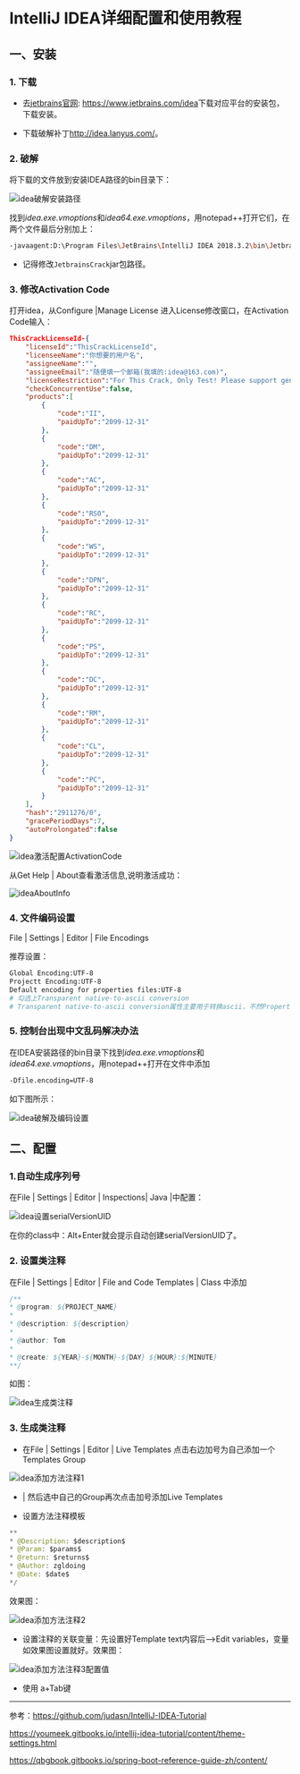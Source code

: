 # IntelliJ IDEA详细配置和使用教程

## 一、安装

### 1. 下载

- 去[jetbrains官网](https://www.jetbrains.com/idea): <https://www.jetbrains.com/idea>下载对应平台的安装包，下载安装。

- 下载破解补丁<http://idea.lanyus.com/>。

### 2. 破解
将下载的文件放到安装IDEA路径的bin目录下：

![idea破解安装路径](image/idea破解安装路径.png)

找到*idea.exe.vmoptions*和*idea64.exe.vmoptions*，用notepad++打开它们，在两个文件最后分别加上：

```bash
-javaagent:D:\Program Files\JetBrains\IntelliJ IDEA 2018.3.2\bin\JetbrainsIdesCrack-3.4-release-enc.jar
```

- 记得修改`JetbrainsCrack`jar包路径。

### 3. 修改Activation Code

打开idea，从Configure |Manage License 进入License修改窗口，在Activation Code输入：

```json
ThisCrackLicenseId-{
    "licenseId":"ThisCrackLicenseId",
    "licenseeName":"你想要的用户名",
    "assigneeName":"",
    "assigneeEmail":"随便填一个邮箱(我填的:idea@163.com)",
    "licenseRestriction":"For This Crack, Only Test! Please support genuine!!!",
    "checkConcurrentUse":false,
    "products":[
        {
            "code":"II",
            "paidUpTo":"2099-12-31"
        },
        {
            "code":"DM",
            "paidUpTo":"2099-12-31"
        },
        {
            "code":"AC",
            "paidUpTo":"2099-12-31"
        },
        {
            "code":"RS0",
            "paidUpTo":"2099-12-31"
        },
        {
            "code":"WS",
            "paidUpTo":"2099-12-31"
        },
        {
            "code":"DPN",
            "paidUpTo":"2099-12-31"
        },
        {
            "code":"RC",
            "paidUpTo":"2099-12-31"
        },
        {
            "code":"PS",
            "paidUpTo":"2099-12-31"
        },
        {
            "code":"DC",
            "paidUpTo":"2099-12-31"
        },
        {
            "code":"RM",
            "paidUpTo":"2099-12-31"
        },
        {
            "code":"CL",
            "paidUpTo":"2099-12-31"
        },
        {
            "code":"PC",
            "paidUpTo":"2099-12-31"
        }
    ],
    "hash":"2911276/0",
    "gracePeriodDays":7,
    "autoProlongated":false
}

```

![idea激活配置ActivationCode](image/idea激活配置ActivationCode.png)

从Get Help | About查看激活信息,说明激活成功：

![ideaAboutInfo](image/ideaAboutInfo.png)

### 4. 文件编码设置

File | Settings | Editor | File Encodings

推荐设置：

```bash
Global Encoding:UTF-8
Projectt Encoding:UTF-8
Default encoding for properties files:UTF-8
# 勾选上Transparent native-to-ascii conversion
# Transparent native-to-ascii conversion属性主要用于转换ascii，不然Properties文件的中文会被转码
```

### 5. 控制台出现中文乱码解决办法

在IDEA安装路径的bin目录下找到*idea.exe.vmoptions*和*idea64.exe.vmoptions*，用notepad++打开在文件中添加

```bash
-Dfile.encoding=UTF-8
```

如下图所示：

![idea破解及编码设置](image/idea破解及编码设置.png)

## 二、配置

### 1.自动生成序列号

在File | Settings | Editor | Inspections| Java |中配置：

![idea设置serialVersionUID](image/idea设置serialVersionUID.png)

在你的class中：Alt+Enter就会提示自动创建serialVersionUID了。

### 2. 设置类注释

在File | Settings | Editor | File and Code Templates | Class 中添加

```java
/**
* @program: ${PROJECT_NAME}
*
* @description: ${description}
*
* @author: Tom
*
* @create: ${YEAR}-${MONTH}-${DAY} ${HOUR}:${MINUTE}
**/
```

如图：

![idea生成类注释](image/idea生成类注释.png)

### 3. 生成类注释

- 在File | Settings | Editor | Live Templates  点击右边加号为自己添加一个Templates Group 

![idea添加方法注释1](image/idea添加方法注释1.png)

- | 然后选中自己的Group再次点击加号添加Live Templates 

- 设置方法注释模板

```java
** 
* @Description: $description$ 
* @Param: $params$ 
* @return: $returns$ 
* @Author: zgldoing
* @Date: $date$ 
*/ 
```

效果图：

![idea添加方法注释2](image/idea添加方法注释2.png)

- 设置注释的关联变量：先设置好Template text内容后—>Edit variables，变量如效果图设置就好。效果图：

![idea添加方法注释3配置值](image/idea添加方法注释3配置值.png)

- 使用 a+Tab键



---

参考：<https://github.com/judasn/IntelliJ-IDEA-Tutorial>

https://youmeek.gitbooks.io/intellij-idea-tutorial/content/theme-settings.html

https://qbgbook.gitbooks.io/spring-boot-reference-guide-zh/content/